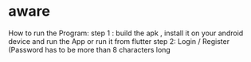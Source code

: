 # aware

How to run the Program:
step 1 : build the apk , install it on your android device and run the App or run it from flutter
step 2: Login / Register (Password has to be more than 8 characters long


